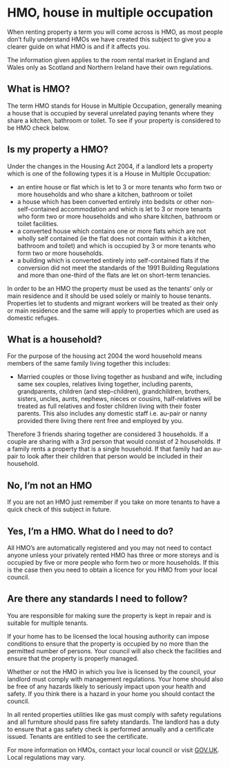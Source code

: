 HMO, house in multiple occupation
=================================
When renting property a term you will come across is HMO, as most people don’t
fully understand HMOs we have created this subject to give you a clearer guide
on what HMO is and if it affects you.


The information given applies to the room rental market in England and Wales
only as Scotland and Northern Ireland have their own regulations.


What is HMO?
------------


The term HMO stands for House in Multiple Occupation, generally meaning a house
that is occupied by several unrelated paying tenants where they share a kitchen,
bathroom or toilet. To see if your property is considered to be HMO check below.


Is my property a HMO?
---------------------


Under the changes in the Housing Act 2004, if a landlord lets a property which
is one of the following types it is a House in Multiple Occupation:


* an entire house or flat which is let to 3 or more tenants who form two or more households and who share a kitchen, bathroom or toilet
* a house which has been converted entirely into bedsits or other non-self-contained accommodation and which is let to 3 or more tenants who form two or more households and who share kitchen, bathroom or toilet facilities.
* a converted house which contains one or more flats which are not wholly self contained (ie the flat does not contain within it a kitchen, bathroom and toilet) and which is occupied by 3 or more tenants who form two or more households.
* a building which is converted entirely into self-contained flats if the conversion did not meet the standards of the 1991 Building Regulations and more than one-third of the flats are let on short-term tenancies.


In order to be an HMO the property must be used as the tenants’ only or main
residence and it should be used solely or mainly to house tenants. Properties
let to students and migrant workers will be treated as their only or main
residence and the same will apply to properties which are used as domestic
refuges.


What is a household?
--------------------


For the purpose of the housing act 2004 the word household means members of the
same family living together this includes:


* Married couples or those living together as husband and wife, including same sex couples, relatives living together, including parents, grandparents, children (and step-children), grandchildren, brothers, sisters, uncles, aunts, nephews, nieces or cousins, half-relatives will be treated as full relatives and foster children living with their foster parents. This also includes any domestic staff i.e. au-pair or nanny provided there living there rent free and employed by you.


Therefore 3 friends sharing together are considered 3 households. If a couple
are sharing with a 3rd person that would consist of 2 households. If a family
rents a property that is a single household. If that family had an au-pair to
look after their children that person would be included in their household.


No, I’m not an HMO
------------------


If you are not an HMO just remember if you take on more tenants to have a quick
check of this subject in future.


Yes, I’m a HMO. What do I need to do?
-------------------------------------


All HMO’s are automatically registered and you may not need to contact anyone
unless your privately rented HMO has three or more storeys and is occupied by
five or more people who form two or more households. If this is the case then
you need to obtain a licence for you HMO from your local council.


Are there any standards I need to follow?
-----------------------------------------


You are responsible for making sure the property is kept in repair and is
suitable for multiple tenants.


If your home has to be licensed the local housing authority can impose
conditions to ensure that the property is occupied by no more than the permitted
number of persons. Your council will also check the facilities and ensure that
the property is properly managed.


Whether or not the HMO in which you live is licensed by the council, your
landlord must comply with management regulations. Your home should also be free
of any hazards likely to seriously impact upon your health and safety. If you
think there is a hazard in your home you should contact the council.


In all rented properties utilities like gas must comply with safety regulations
and all furniture should pass fire safety standards. The landlord has a duty to
ensure that a gas safety check is performed annually and a certificate issued.
Tenants are entitled to see the certificate.


For more information on HMOs, contact your local council or visit
[GOV.UK](https://www.gov.uk/private-renting/houses-in-multiple-occupation).
Local regulations may vary.


